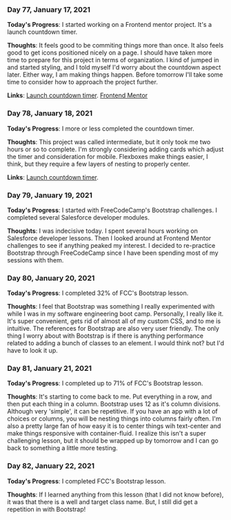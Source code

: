 ### Day 77, January 17, 2021

**Today's Progress**: I started working on a Frontend mentor project. It's a launch countdown timer.

**Thoughts**: It feels good to be commiting things more than once. It also feels good to get icons positioned nicely on a page. I should have taken more time to prepare for this project in terms of organization. I kind of jumped in and started styling, and I told myself I'd worry about the countdown aspect later. Either way, I am making things happen. Before tomorrow I'll take some time to consider how to approach the project further.

**Links**: [Launch countdown timer](https://github.com/jdemarc/launch-countdown-timer). [Frontend Mentor](frontendmentor.io/)

### Day 78, January 18, 2021

**Today's Progress**: I more or less completed the countdown timer.

**Thoughts**: This project was called intermediate, but it only took me two hours or so to complete. I'm strongly considering adding cards which adjust the timer and consideration for mobile. Flexboxes make things easier, I think, but they require a few layers of nesting to properly center.

**Links**: [Launch countdown timer](https://github.com/jdemarc/launch-countdown-timer).

### Day 79, January 19, 2021

**Today's Progress**: I started with FreeCodeCamp's Bootstrap challenges. I completed several Salesforce developer modules.

**Thoughts**: I was indecisive today. I spent several hours working on Salesforce developer lessons. Then I looked around at Frontend Mentor challenges to see if anything peaked my interest. I decided to re-practice Bootstrap through FreeCodeCamp since I have been spending most of my sessions with them.

### Day 80, January 20, 2021

**Today's Progress**: I completed 32% of FCC's Bootstrap lesson.

**Thoughts**: I feel that Bootstrap was something I really experimented with while I was in my software engineering boot camp. Personally, I really like it. It's super convenient, gets rid of almost all of my custom CSS, and to me is intuitive. The references for Bootstrap are also very user friendly. The only thing I worry about with Bootstrap is if there is anything performance related to adding a bunch of classes to an element. I would think not? but I'd have to look it up.

### Day 81, January 21, 2021

**Today's Progress**: I completed up to 71% of FCC's Bootstrap lesson.

**Thoughts**: It's starting to come back to me. Put everything in a row, and then put each thing in a column. Bootstrap uses 12 as it's column divisions. Although very 'simple', it can be repetitive. If you have an app with a lot of choices or columns, you will be nesting things into columns fairly often. I'm also a pretty large fan of how easy it is to center things wih text-center and make things responsive with container-fluid. I realize this isn't a super challenging lesson, but it should be wrapped up by tomorrow and I can go back to something a little more testing.

### Day 82, January 22, 2021

**Today's Progress**: I completed FCC's Bootstrap lesson.

**Thoughts**: If I learned anything from this lesson (that I did not know before), it was that there is a well and target class name. But, I still did get a repetition in with Bootstrap!